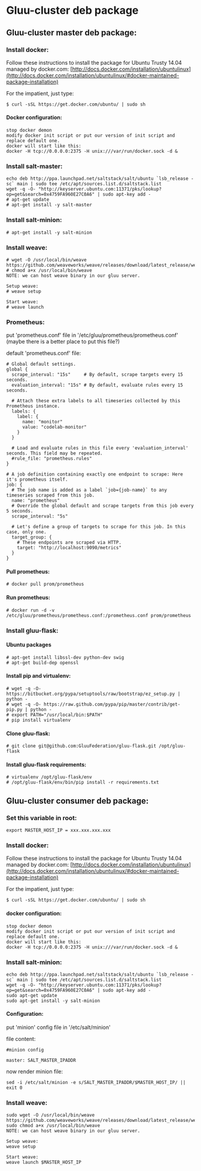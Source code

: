 # Gluu-cluster deb package

## Gluu-cluster master deb package:

### Install docker:

Follow these instructions to install the package for Ubuntu Trusty 14.04 managed by docker.com:
[http://docs.docker.com/installation/ubuntulinux](http://docs.docker.com/installation/ubuntulinux/#docker-maintained-package-installation)

For the impatient, just type:
```
$ curl -sSL https://get.docker.com/ubuntu/ | sudo sh
```

#### Docker configuration:
```
stop docker demon
modify docker init script or put our version of init script and replace default one.
docker will start like this:
docker -H tcp://0.0.0.0:2375 -H unix:///var/run/docker.sock -d &
```

### Install salt-master:
```
echo deb http://ppa.launchpad.net/saltstack/salt/ubuntu `lsb_release -sc` main | sudo tee /etc/apt/sources.list.d/saltstack.list
wget -q -O- "http://keyserver.ubuntu.com:11371/pks/lookup?op=get&search=0x4759FA960E27C0A6" | sudo apt-key add -
# apt-get update
# apt-get install -y salt-master
```

### Install salt-minion:
```
# apt-get install -y salt-minion
```

### Install weave:
```
# wget -O /usr/local/bin/weave https://github.com/weaveworks/weave/releases/download/latest_release/weave
# chmod a+x /usr/local/bin/weave
NOTE: we can host weave binary in our gluu server.

Setup weave:
# weave setup

Start weave:
# weave launch
```

### Prometheus:
put 'prometheus.conf' file in '/etc/gluu/prometheus/prometheus.conf'
(maybe there is a better place to put this file?)

default 'prometheus.conf' file:
```
# Global default settings.
global {
  scrape_interval: "15s"     # By default, scrape targets every 15 seconds.
  evaluation_interval: "15s" # By default, evaluate rules every 15 seconds.

  # Attach these extra labels to all timeseries collected by this Prometheus instance.
  labels: {
    label: {
      name: "monitor"
      value: "codelab-monitor"
    }
  }

  # Load and evaluate rules in this file every 'evaluation_interval' seconds. This field may be repeated.
  #rule_file: "prometheus.rules"
}

# A job definition containing exactly one endpoint to scrape: Here it's prometheus itself.
job: {
  # The job name is added as a label `job={job-name}` to any timeseries scraped from this job.
  name: "prometheus"
  # Override the global default and scrape targets from this job every 5 seconds.
  scrape_interval: "5s"

  # Let's define a group of targets to scrape for this job. In this case, only one.
  target_group: {
    # These endpoints are scraped via HTTP.
    target: "http://localhost:9090/metrics"
  }
}
```

#### Pull prometheus:
```
# docker pull prom/prometheus
```

#### Run prometheus:
```
# docker run -d -v /etc/gluu/prometheus/prometheus.conf:/prometheus.conf prom/prometheus
```

### Install gluu-flask:

#### Ubuntu packages
```
# apt-get install libssl-dev python-dev swig
# apt-get build-dep openssl
```

#### Install pip and virtualenv:
```
# wget -q -O- https://bitbucket.org/pypa/setuptools/raw/bootstrap/ez_setup.py | python -
# wget -q -O- https://raw.github.com/pypa/pip/master/contrib/get-pip.py | python -
# export PATH="/usr/local/bin:$PATH"
# pip install virtualenv
```

#### Clone gluu-flask:
```
# git clone git@github.com:GluuFederation/gluu-flask.git /opt/gluu-flask
```

#### Install gluu-flask requirements:
```
# virtualenv /opt/gluu-flask/env
# /opt/gluu-flask/env/bin/pip install -r requirements.txt
```

## Gluu-cluster consumer deb package:

### Set this variable in root:
```
export MASTER_HOST_IP = xxx.xxx.xxx.xxx
```

### Install docker:

Follow these instructions to install the package for Ubuntu Trusty 14.04 managed by docker.com:
[http://docs.docker.com/installation/ubuntulinux](http://docs.docker.com/installation/ubuntulinux/#docker-maintained-package-installation)

For the impatient, just type:
```
$ curl -sSL https://get.docker.com/ubuntu/ | sudo sh
```

#### docker configuration:
```
stop docker demon
modify docker init script or put our version of init script and replace default one.
docker will start like this:
docker -H tcp://0.0.0.0:2375 -H unix:///var/run/docker.sock -d &
```

### Install salt-minion:
```
echo deb http://ppa.launchpad.net/saltstack/salt/ubuntu `lsb_release -sc` main | sudo tee /etc/apt/sources.list.d/saltstack.list
wget -q -O- "http://keyserver.ubuntu.com:11371/pks/lookup?op=get&search=0x4759FA960E27C0A6" | sudo apt-key add -
sudo apt-get update
sudo apt-get install -y salt-minion
```

#### Configuration:

put 'minion' config file in '/etc/salt/minion'

file content:
```
#minion config

master: SALT_MASTER_IPADDR
```

now render minion file:
```
sed -i /etc/salt/minion -e s/SALT_MASTER_IPADDR/$MASTER_HOST_IP/ || exit 0
```

### Install weave:
```
sudo wget -O /usr/local/bin/weave https://github.com/weaveworks/weave/releases/download/latest_release/weave
sudo chmod a+x /usr/local/bin/weave
NOTE: we can host weave binary in our gluu server.

Setup weave:
weave setup

Start weave:
weave launch $MASTER_HOST_IP
```